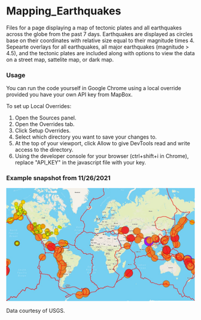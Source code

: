 # Mapping_Earthquakes

Files for a page displaying a map of tectonic plates and all earthquakes across the globe from the past 7 days. Earthquakes are displayed as circles base on their coordinates with relative size equal to their magnitude times 4. Sepearte overlays for all earthquakes, all major earthquakes (magnitude > 4.5), and the tectonic plates are included along with options to view the data on a street map, sattelite map, or dark map.

### Usage

You can run the code yourself in Google Chrome using a local override provided you have your own API key from MapBox. 

To set up Local Overrides:

1. Open the Sources panel.
2. Open the Overrides tab.
3. Click Setup Overrides.
4. Select which directory you want to save your changes to.
5. At the top of your viewport, click Allow to give DevTools read and write access to the directory.
6. Using the developer console for your browser (ctrl+shift+i in Chrome), replace "API_KEY" in the javascript file with your key.

### Example snapshot from 11/26/2021

![11-26-2021-earthquake-map](https://github.com/deklund76/Mapping_Earthquakes/blob/main/Resources/11-26-21.jpg)

Data courtesy of USGS.
